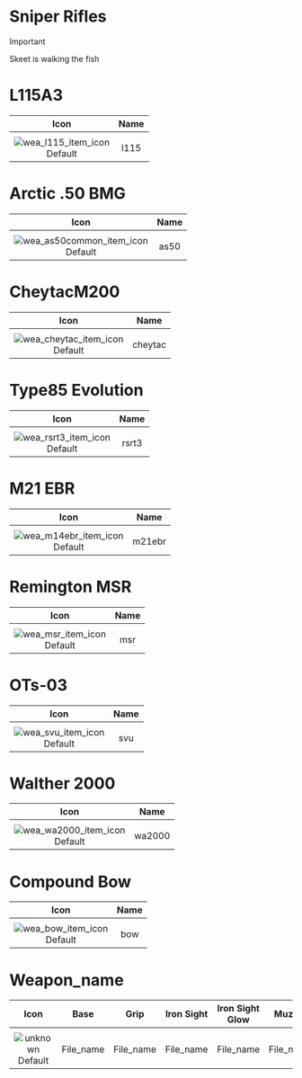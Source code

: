 # Sniper Rifles

> [!IMPORTANT]
>
> Skeet is walking the fish



# L115A3

| Icon | Name |
| :--: | :--: | 
| | | | | 
![wea_l115_item_icon](https://github.com/user-attachments/assets/f81a26f5-6088-4963-98c4-bf495704afc8)<br> Default | l115 | 


# Arctic .50 BMG

| Icon | Name |
| :--: | :--: | 
| | | | | 
![wea_as50common_item_icon](https://github.com/user-attachments/assets/5d6bb4a6-1c36-4c5c-b27b-9b1f4c84edbb)<br> Default | as50 | 


# CheytacM200

| Icon | Name |
| :--: | :--: | 
| | | | | 
![wea_cheytac_item_icon](https://github.com/user-attachments/assets/f39cd156-b416-4039-b169-16eaffec97d7)<br> Default | cheytac | 


# Type85 Evolution

| Icon | Name |
| :--: | :--: | 
| | | | | 
![wea_rsrt3_item_icon](https://github.com/user-attachments/assets/8503a294-956f-4b2f-bed6-7754382c40de)<br> Default | rsrt3 | 


# M21 EBR

| Icon | Name |
| :--: | :--: | 
| | | | | 
![wea_m14ebr_item_icon](https://github.com/user-attachments/assets/de6f58c0-0089-40c2-9da9-db366ec9c462)<br> Default | m21ebr | 


# Remington MSR

| Icon | Name |
| :--: | :--: | 
| | | | | 
![wea_msr_item_icon](https://github.com/user-attachments/assets/2695cf0e-ca6f-4e27-89a8-28a684fc848a)<br> Default | msr | 


# OTs-03

| Icon | Name |
| :--: | :--: | 
| | | | | 
![wea_svu_item_icon](https://github.com/user-attachments/assets/ada3238f-7178-43a3-a0c3-e194db7e4db7)<br> Default | svu | 


# Walther 2000

| Icon | Name |
| :--: | :--: | 
| | | | | 
![wea_wa2000_item_icon](https://github.com/user-attachments/assets/b7babc40-7e0f-42a8-bca9-f356d28180ab)<br> Default | wa2000 | 


# Compound Bow

| Icon | Name |
| :--: | :--: | 
| | | | | 
![wea_bow_item_icon](https://github.com/user-attachments/assets/068d7ac6-1b68-4dc6-85dc-d14200905224)<br> Default | bow | 


# Weapon_name

| Icon | Base | Grip | Iron Sight | Iron Sight Glow | Muzzle | Mag | Rail | Stock |
| :--: | :--: | :--: | :--: | :--: | :--: | :--: | :--: | :--: |
| | 
![unknown](https://github.com/user-attachments/assets/6fa080bd-c405-468c-9e03-d60ef75b2177)<br> Default | File_name | File_name | File_name | File_name | File_name | File_name | File_name | File_name | File_name |
